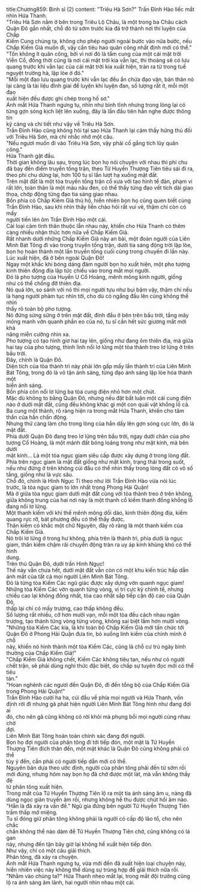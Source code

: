 title:Chương859: Binh sĩ (2)
content:
"Triêu Hà Sơn?" Trần Đình Hào liếc mắt nhìn Hứa Thanh.<br>"Triêu Hà Sơn nằm ở bên trong Triêu Lộ Châu, là một trong ba Châu cách<br>Quận Đô gần nhất, chỗ đó từ sớm trước kia đã trở thành nơi thí luyện của Chấp<br>Kiếm Cung chúng ta, không cho phép người ngoài bước vào nửa bước, nếu<br>Chấp Kiếm Giả muốn đi, vậy cần tiêu hao quân công nhất định mới có thể."<br>"Tốn không ít quân công, bởi vì nơi đó là tẩm cung của một cái mặt trời<br>Viễn Cổ, đồng thời cũng là nơi cái mặt trời kia vẫn lạc, thi thoảng sẽ có lưu<br>quang trước khi vẫn lạc của cái mặt trời kia xuất hiện, tràn ra từ trong tuế<br>nguyệt trường hà, lập lòe ở đó."<br>"Mỗi một đạo lưu quang trước khi vẫn lạc đều ẩn chứa đạo vận, bản thân nó<br>lại càng là tài liệu đỉnh giai để luyện khí luyện đan, số lượng rất ít, mỗi một đạo<br>xuất hiện đều được ghi chép trong hồ sơ."<br>Ánh mắt Hứa Thanh ngưng tụ, nhìn như bình tĩnh nhưng trong lòng lại có<br>từng gợn sóng kịch liệt lên xuống, đây là lần đầu tiên hắn nghe được thông tin<br>kỹ càng và chi tiết như vậy về Triêu Hà Sơn.<br>Trần Đình Hào cũng không hỏi tại sao Hứa Thanh lại cảm thấy hứng thú đối<br>với Triêu Hà Sơn, mà chỉ nhắc nhở một câu.<br>"Nếu ngươi muốn đi vào Triêu Hà Sơn, vậy phải cố gắng tích lũy quân<br>công."<br>Hứa Thanh gật đầu.<br>Thời gian không lâu sau, trong lúc bọn họ nói chuyện với nhau thì phi chu<br>đã bay đến điểm truyền tống trận, theo Tử Huyền Thượng Tiên tiêu sái đi ra,<br>theo phi chu dừng lại, hơn 100 tu sĩ lần lượt hạ xuống mặt đất.<br>Trên mặt đất là một tòa truyền tống trận cổ xưa với tạo hình tế đàn, phạm vi<br>rất lớn, toàn thân là một màu nâu đen, có thể thấy từng đạo vết tích dài giao<br>thoa, chớp động từng đạo tia sáng giao nhau.<br>Bốn phía có Chấp Kiếm Giả thủ hộ, hiển nhiên bọn họ cũng quen biết cùng<br>Trần Đình Hào, sau khi nhìn thấy liền chào hỏi rất vui vẻ, thậm chí còn có mấy<br>người tiến lên ôm Trần Đình Hào một cái.<br>Cái loại cảm tình thân thuộc lẫn nhau này, khiến cho Hứa Thanh có thêm<br>càng nhiều nhận thức hơn nữa về Chấp Kiếm Giả.<br>Rất nhanh dưới những Chấp Kiếm Giả này an bài, một đoàn người của Liên<br>Minh Bát Tông đi vào trong truyền tống trận, dưới tia sáng động trời lập lòe,<br>bọn họ hoàn thành một lần truyền tống cuối cùng trong chuyến đi lần này.<br>Lúc xuất hiện, đã ở bên ngoài Quận Đô!<br>Ngay một khắc khi bóng dáng đám người bọn họ xuất hiện, một pho tượng<br>kinh thiên động địa lập tức chiếu vào trong mắt mọi người.<br>Đó là pho tượng của Huyền U Cổ Hoàng, mênh mông kinh người, giống<br>như có thể chống đỡ thiên địa.<br>Nó quá lớn, so sánh với nó thì mọi người tựu như bụi bặm vậy, thậm chí nếu<br>là hạng người phàm tục nhìn tới, cho dù có ngẩng đầu lên cũng không thể nhìn<br>thấy rõ toàn bộ pho tượng.<br>Nó đứng sừng sững ở trên mặt đất, đỉnh đầu ở bên trên bầu trời, tầng mây<br>mỏng manh vờn quanh phần eo của nó, tu sĩ cần hết sức giương mắt mới khả<br>năng miễn cưỡng nhìn xa.<br>Pho tượng có tạo hình giơ hai tay lên, giống như đang ôm thiên địa, mà giữa<br>hai tay của pho tượng, thình lình nổi lơ lửng một tòa thành treo lơ lửng ở trên<br>bầu trời.<br>Đây, chính là Quận Đô.<br>Diện tích của tòa thành trì này phải lớn gấp mấy lần thành trì của Liên Minh<br>Bát Tông, trong đó là vô tận ánh sáng, từng đạo ánh sáng lập lòe hóa thành một<br>biển ánh sáng.<br>Bốn phía còn nổi lơ lửng ba tòa cung điện nhỏ hơn một chút.<br>Mặc dù không to bằng Quận Đô, nhưng nếu đặt bất luận một cái cung điện<br>nào ở dưới mặt đất, cũng đều không khác gì một con quái vật khổng lồ cả.<br>Ba cung một thành, rõ ràng hiện ra trong mắt Hứa Thanh, khiến cho tâm<br>thần của hắn chấn động.<br>Nhưng thứ càng làm cho trong lòng của hắn dấy lên gợn sóng cực lớn, đó là<br>mặt đất.<br>Phía dưới Quận Đô đang treo lơ lửng trên bầu trời, ngay dưới chân của pho<br>tượng Cổ Hoàng, là một mảnh đất bóng loáng trong như mặt kính, mà bên dưới<br>mặt kính... Là một tòa ngục giam siêu cấp được xây dựng ở trong lòng đất.<br>Phía trên ngục giam là mặt đất giống như mặt kính, trạng thái trong suốt,<br>nếu như đứng ở trên không cúi đầu có thể nhìn thấy trong lòng đất có vô số<br>tầng, giống như là vực sâu.<br>Chỗ đó, chính là Hình Ngục Ti theo như lời Trần Đình Hào vừa nói lúc<br>trước, là tòa ngục giam to lớn nhất trong Phong Hải Quận!<br>Mà ở giữa tòa ngục giam dưới mặt đất cùng với tòa thành treo ở trên không,<br>giữa không trung của hai nơi này là một thanh cổ kiếm thanh đồng khổng lồ<br>đang nổi lơ lửng.<br>Một thanh kiếm với khí thế mênh mông dồi dào, kinh thiên động địa, kiếm<br>quang rực rỡ, bát phương đều có thể thấy được.<br>Thân kiếm có khắc một chữ Nguyên, đây rõ ràng là một thanh kiếm của<br>Chấp Kiếm Giả.<br>Nó trôi lơ lửng ở trong hư không, phía trên là thành trì, phía dưới là ngục<br>giam, thân kiếm chậm rãi chuyển động tràn ra uy áp kinh khủng khó có thể hình<br>dung.<br>Trên thủ Quận Đô, dưới trấn Hình Ngục!<br>Thế này vẫn chưa hết, dưới mặt đất vẫn còn có một khu kiến trúc hấp dẫn<br>ánh mắt của tất cả mọi người Liên Minh Bát Tông.<br>Đó là từng tòa Kiếm Các ngũ giác được xây dựng vờn quanh ngục giam!<br>Những tòa Kiếm Các vờn quanh từng vòng, vị trí cực kỳ chỉnh tề, nhưng<br>chiều cao lại không đồng nhất, tòa cao nhất sắp tiếp cận độ cao của Quận Đô,<br>thấp lại chỉ có mấy trượng, cao thấp không đều.<br>Số lượng rất nhiều, cỡ hơn mười vạn, mỗi một tòa đều cách nhau ngàn<br>trượng, tạo thành từng vòng từng vòng, không sai biệt lắm hơn mười vòng.<br>"Những tòa Kiếm Các kia, là khi toàn bộ Chấp Kiếm Giả mới tấn chức tới<br>Quận Đô ở Phong Hải Quận đưa tin, bỏ xuống linh kiếm của chính mình ở chỗ<br>này, khiến nó hình thành một tòa Kiếm Các, cũng là chỗ cư trú ngày bình<br>thường của Chấp Kiếm Giả!"<br>"Chấp Kiếm Giả không chết, Kiếm Các không tiêu tan, nếu như có người<br>chết trận, sẽ phải dùng nghi thức đặc biệt, do chấp sự tuyên đọc mới có thể tiêu<br>tán."<br>"Hoan nghênh các ngươi đến Quận Đô, đi đến tổng bộ của Chấp Kiếm Giả<br>trong Phong Hải Quận!"<br>Trần Đình Hào cười ha ha, cúi đầu về phía mọi người và Hứa Thanh, vốn<br>định rời đi nhưng gã phát hiện người Liên Minh Bát Tông hình như đang đợi ai<br>đó, cho nên gã cũng không có rời khỏi mà phụng bồi mọi người cùng nhau chờ<br>đợi.<br>Liên Minh Bát Tông hoàn toàn chính xác đang đợi người.<br>Bọn họ đợi người của phân tông đi tới tiếp đón, một mặt là Tử Huyền<br>Thượng Tiên đích thân đến, một mặt khác là Quận Đô cũng không phải có thể<br>tùy ý đến, cần phải có người tiếp dẫn mới có thể.<br>Nguyên bản dựa theo ước định, người của phân tông phải đến từ sớm rồi<br>mới đúng, nhưng hôm nay bọn họ đã chờ được một lát, mà vẫn không thấy đệ<br>tử phân tông xuất hiện.<br>Trong mắt của Tử Huyền Thượng Tiên lộ ra một tia ánh sáng âm u, nàng đã<br>dùng ngọc giản truyền âm rồi, nhưng không hề thu được chút hồi âm nào.<br>"Hẳn là đã xảy ra vấn đề." Ngũ gia đứng bên người Tử Huyền Thượng Tiên<br>trầm thấp mở miệng.<br>Tu sĩ đóng giữ phân tông không phải là người có cấp độ lão tổ, cho nên chắc<br>chắn không thể nào dám để Tử Huyền Thượng Tiên chờ, cũng không có lá gan<br>này, nhưng đến tận bây giờ lại không hề xuất hiện tiếp đón.<br>Như vậy, chỉ có một câu giải thích.<br>Phân tông, đã xảy ra chuyện.<br>Ánh mắt Hứa Thanh ngưng tụ, vừa mới đến đã xuất hiện loại chuyện này,<br>hiển nhiên việc này không thể dùng sự trùng hợp để giải thích nữa rồi.<br>"Nhằm vào chúng ta?" Hứa Thanh nheo mắt lại, trong mắt đội trưởng cũng<br>lộ ra ánh sáng âm lãnh, hai người nhìn nhau một cái.